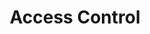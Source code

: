 ---
title: "Access Control"
description: "Granting and revoking user and group privileges on database objects"
tags: [Data Engineering, Databases, SQL, PostgreSQL]
sidebar_position: 16
last_update:
  date: 2/27/2022
---